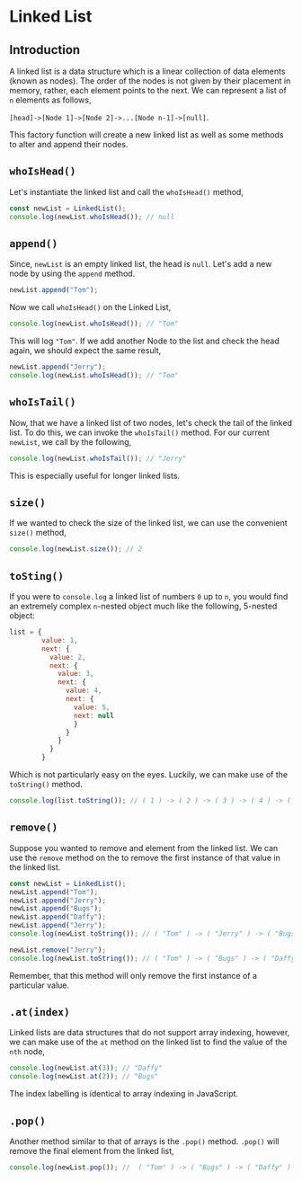 # Linked List
## Introduction
A linked list is a data structure which is a linear collection of data elements (known as nodes). The order of the nodes is not given by their placement in memory, rather, each element points to the next. We can represent a list of `n` elements as follows,

`[head]->[Node 1]->[Node 2]->...[Node n-1]->[null]`.


This factory function will create a new linked list as well as some methods to alter and append their nodes.

## `whoIsHead()`
Let's instantiate the linked list and call the `whoIsHead()` method,

```js 
const newList = LinkedList();
console.log(newList.whoIsHead()); // null  
```
## `append()`
Since, `newList` is an empty linked list, the head is `null`. Let's add a new node by using the `append` method. 

```js
newList.append("Tom");
```

Now we call `whoIsHead()` on the Linked List,

```js
console.log(newList.whoIsHead()); // "Tom"
```
This will log `"Tom"`. If we add another Node to the list and check the head again, we should expect the same result,

```js
newList.append("Jerry");
console.log(newList.whoIsHead()); // "Tom"
```

## `whoIsTail()`
Now, that we have a linked list of two nodes, let's check the tail of the linked list. To do this, we can invoke the `whoIsTail()` method. For our current `newList`, we call by the following, 

```js
console.log(newList.whoIsTail()); // "Jerry"
```  

This is especially useful for longer linked lists.



## `size()`
If we wanted to check the size of the linked list, we can use the convenient `size()` method, 

```js 
console.log(newList.size()); // 2
```

## `toSting()`
If you were to `console.log` a linked list of numbers `0` up to `n`, you would find an extremely complex `n`-nested object much like the following, 5-nested object:

```js
list = {
        value: 1,
        next: {
          value: 2,
          next: {
            value: 3,
            next: {
              value: 4,
              next: {
                value: 5,
                next: null
                }
              }
            }
          }
        }
```
Which is not particularly easy on the eyes. Luckily, we can make use of the `toString()` method.

``` js 
console.log(list.toString()); // ( 1 ) -> ( 2 ) -> ( 3 ) -> ( 4 ) -> ( 5 ) -> ( null ) 
```

## `remove()`
Suppose you wanted to remove and element from the linked list. We can use the `remove` method on the to remove the first instance of that value in the linked list.

``` js 
const newList = LinkedList();
newList.append("Tom");
newList.append("Jerry");
newList.append("Bugs");
newList.append("Daffy");
newList.append("Jerry");
console.log(newList.toString()); // ( "Tom" ) -> ( "Jerry" ) -> ( "Bugs" ) -> ( "Daffy" ) -> ( "Jerry" ) -> ( null )

newList.remove("Jerry");
console.log(newList.toString()); // ( "Tom" ) -> ( "Bugs" ) -> ( "Daffy" ) -> ( "Jerry" ) -> ( null )
```

Remember, that this method will only remove the first instance of a particular value.

## `.at(index)` 
Linked lists are data structures that do not support array indexing, however, we can make use of the `at` method on the linked list to find the value of the `nth` node,

``` js 
console.log(newList.at(3)); // "Daffy"
console.log(newList.at(2)); // "Bugs"
```

The index labelling is identical to array indexing in JavaScript.

## `.pop()`
Another method similar to that of arrays is the `.pop()` method. `.pop()` will remove the final element from the linked list,

```js   
console.log(newList.pop()); //  ( "Tom" ) -> ( "Bugs" ) -> ( "Daffy" ) -> ( null )
```

```